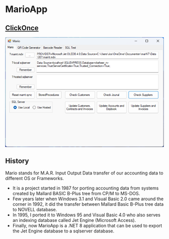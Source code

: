 # MarioApp

## [ClickOnce][ClickOnce]

![MARIO](img/MarioApp.png)

## History

Mario stands for M.A.R. Input Output Data transfer of our accounting data to different OS or Frameworks.

- It is a project started in 1987 for porting accounting data from systems created by Mallard BASIC B-Plus tree from CP/M to MS-DOS.
- Few years later when Windows 3.1 and Visual Basic 2.0 came around the corner in 1992, it did the transfer between Mallard Basic B-Plus tree data to NOVELL database.
- In 1995, I ported it to Windows 95 and Visual Basic 4.0 who also serves an indexing database called Jet Engine (Microsoft Access).
- Finally, now MarioApp is a .NET 8 application that can be used to export the Jet Engine database to a sqlserver database.

[ClickOnce]: https://clickonce.vsoft.be/MarioApp/publish.htm
